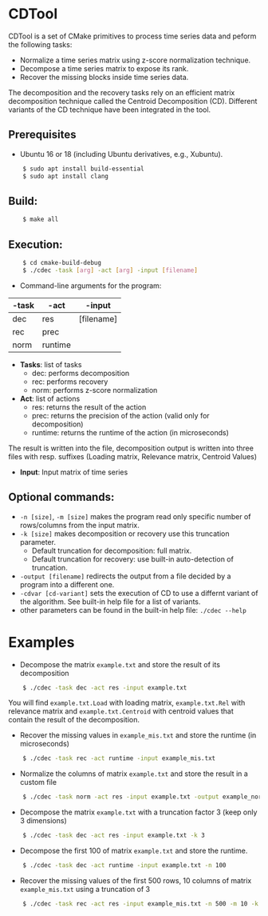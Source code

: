 # CDTool
CDTool is a set of CMake primitives to process time series data and peform the following tasks:
- Normalize a time series matrix using z-score normalization technique.
- Decompose a time series matrix to expose its rank.
- Recover the missing blocks inside time series data. 

The decomposition and the recovery tasks rely on an efficient matrix decomposition technique called the Centroid Decomposition (CD). Different variants of the CD technique have been integrated in the tool.

## Prerequisites

- Ubuntu 16 or 18 (including Ubuntu derivatives, e.g., Xubuntu).
```bash
    $ sudo apt install build-essential
    $ sudo apt install clang
```

## Build:


```bash
    $ make all
```

## Execution:

```bash
    $ cd cmake-build-debug
    $ ./cdec -task [arg] -act [arg] -input [filename]
```
- Command-line arguments for the program:

 | -task | -act | -input |
 | -------- | -------- | -------- | 
 | dec    | res        | [filename] |
 | rec    | prec       | |
 | norm   | runtime    | |

- **Tasks**: list of tasks
    - dec: performs decomposition
    - rec: performs recovery
    - norm: performs z-score normalization
- **Act**: list of actions
    - res: returns the result of the action
    - prec: returns the precision of the action (valid only for decomposition)
    - runtime: returns the runtime of the action (in microseconds)

The result is written into the file, decomposition output is written into three files with resp. suffixes (Loading matrix, Relevance matrix, Centroid Values)

- **Input**: Input matrix of time series



## Optional commands:

- `-n [size]`, `-m [size]` makes the program read only specific number of rows/columns from the input matrix.
- `-k [size]` makes decomposition or recovery use this truncation parameter. 
    - Default truncation for decomposition: full matrix. 
    - Default truncation for recovery: use built-in auto-detection of truncation.
- `-output [filename]` redirects the output from a file decided by a program into a different one. 
- `-cdvar [cd-variant]` sets the execution of CD to use a differnt variant of the algorithm. See built-in help file for a list of variants.
- other parameters can be found in the built-in help file: `./cdec --help`

# Examples

- Decompose the matrix `example.txt` and store the result of its decomposition
```bash
    $ ./cdec -task dec -act res -input example.txt
```
You will find `example.txt.Load` with loading matrix,  `example.txt.Rel` with relevance matrix and `example.txt.Centroid` with centroid values that contain the result of the decomposition.

- Recover the missing values in `example_mis.txt` and store the runtime (in microseconds)
```bash
    $ ./cdec -task rec -act runtime -input example_mis.txt
```

- Normalize the columns of matrix `example.txt` and store the result in a custom file
```bash
    $ ./cdec -task norm -act res -input example.txt -output example_norm.txt
```

- Decompose the matrix `example.txt` with a truncation factor 3 (keep only 3 dimensions)
```bash
    $ ./cdec -task dec -act res -input example.txt -k 3
```

- Decompose the first 100 of matrix `example.txt` and store the runtime.
```bash
    $ ./cdec -task dec -act runtime -input example.txt -n 100
```

- Recover the missing values of the first 500 rows, 10 columns of matrix `example_mis.txt` using a truncation of 3
```bash
    $ ./cdec -task rec -act res -input example_mis.txt -n 500 -m 10 -k 3
```
